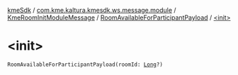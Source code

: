 [kmeSdk](../../../index.md) / [com.kme.kaltura.kmesdk.ws.message.module](../../index.md) / [KmeRoomInitModuleMessage](../index.md) / [RoomAvailableForParticipantPayload](index.md) / [&lt;init&gt;](./-init-.md)

# &lt;init&gt;

`RoomAvailableForParticipantPayload(roomId: `[`Long`](https://kotlinlang.org/api/latest/jvm/stdlib/kotlin/-long/index.html)`?)`